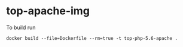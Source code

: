 # top-apache-img

To build run
````
docker build --file=Dockerfile --rm=true -t top-php-5.6-apache .
````

